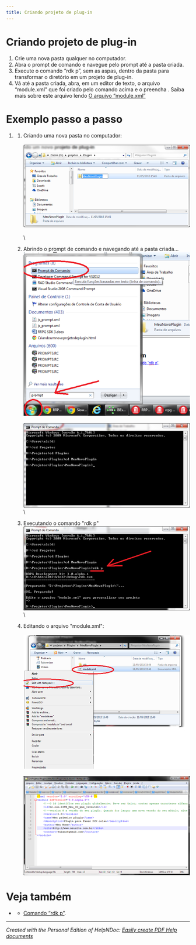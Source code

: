 ```yaml
---
title: Criando projeto de plug-in
---
```


# Criando projeto de plug-in



1. Crie uma nova pasta qualquer no computador.
1. Abra o prompt de comando e navegue pelo prompt até a pasta criada.
1. Execute o comando “rdk p”, sem as aspas, dentro da pasta para transformar o diretório em um projeto de plug-in.
1. Vá até a pasta criada, abra, em um editor de texto, o arquivo “module.xml” que foi criado pelo comando acima e o preencha . Saiba mais sobre este arquivo lendo [O arquivo “module.xml”](<Oarquivomodulexml.md>)



# Exemplo passo a passo

1. 
   1. Criando uma nova pasta no computador:\
\
![Image](<lib/NewItem38.png>)\
\
\

   1. Abrindo o prompt de comando e navegando até a pasta criada...\
![Image](<lib/NewItem39.png>)\
\
![Image](<lib/NewItem40.png>) \
\

   1. Executando o comando "rdk p"\
![Image](<lib/NewItem41.png>)\
\

   1. Editando o arquivo "module.xml":\
\
![Image](<lib/NewItem42.png>)\
\
![Image](<lib/NewItem44.png>)



# Veja também

* 
  * [Comando “rdk p”](<comandordkp.md>).


***
_Created with the Personal Edition of HelpNDoc: [Easily create PDF Help documents](<https://www.helpndoc.com/feature-tour>)_
